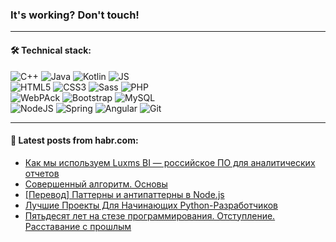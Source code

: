 ### It's working? Don't touch!

---

#### 🛠️ Technical stack:

![C++](https://img.shields.io/badge/C++-informational?logo=c%2B%2B&style=flat&logoColor=white&color=9C033A)
![Java](https://img.shields.io/badge/Java-informational?logo=java&style=flat&logoColor=white&color=007396)
![Kotlin](https://img.shields.io/badge/Kotlin-informational?logo=Kotlin&style=flat&logoColor=white&color=0095D5)
![JS](https://img.shields.io/badge/JS-informational?logo=javaScript&style=flat&logoColor=black&color=F7Df1E) <br>
![HTML5](https://img.shields.io/badge/HTML5-informational?logo=html5&style=flat&logoColor=white&color=E34F26)
![CSS3](https://img.shields.io/badge/CSS3-informational?logo=css3&style=flat&logoColor=white&color=157286)
![Sass](https://img.shields.io/badge/Saas-informational?logo=sass&style=flat&logoColor=white&color=hotpink)
![PHP](https://img.shields.io/badge/PHP-informational?logo=php&style=flat&logoColor=white&color=777BB4) <br>
![WebPAck](https://img.shields.io/badge/WebPack-informational?logo=webPack&style=flat&logoColor=white&color=FF6F00)
![Bootstrap](https://img.shields.io/badge/Bootstrap-informational?logo=Bootstrap&style=flat&logoColor=white&color=7952B3)
![MySQL](https://img.shields.io/badge/MySQL-informational?logo=MySQL&style=flat&logoColor=white&color=00f) <br>
![NodeJS](https://img.shields.io/badge/NodeJS-informational?logo=node.js&style=flat&logoColor=white&color=43853D)
![Spring](https://img.shields.io/badge/Spring-informational?logo=Spring&style=flat&logoColor=white&color=0A9EDC)
![Angular](https://img.shields.io/badge/Vue-informational?logo=vue.js&style=flat&logoColor=white&color=red)
![Git](https://img.shields.io/badge/Git-informational?logo=git&style=flat&logoColor=white&color=darkorange)

___

#### 💬 Latest posts from habr.com:

<!-- BLOG-POST-LIST:START -->
- [Как мы используем Luxms BI — российское ПО для аналитических отчетов](https://habr.com/ru/post/671014/?utm_source=habrahabr&utm_medium=rss&utm_campaign=671014)
- [Совершенный алгоритм. Основы](https://habr.com/ru/post/671006/?utm_source=habrahabr&utm_medium=rss&utm_campaign=671006)
- [[Перевод] Паттерны и антипаттерны в Node.js](https://habr.com/ru/post/671002/?utm_source=habrahabr&utm_medium=rss&utm_campaign=671002)
- [Лучшие Проекты Для Начинающих Python-Разработчиков](https://habr.com/ru/post/670980/?utm_source=habrahabr&utm_medium=rss&utm_campaign=670980)
- [Пятьдесят лет на стезе программирования. Отступление. Расставание с прошлым](https://habr.com/ru/post/670978/?utm_source=habrahabr&utm_medium=rss&utm_campaign=670978)
<!-- BLOG-POST-LIST:END -->
